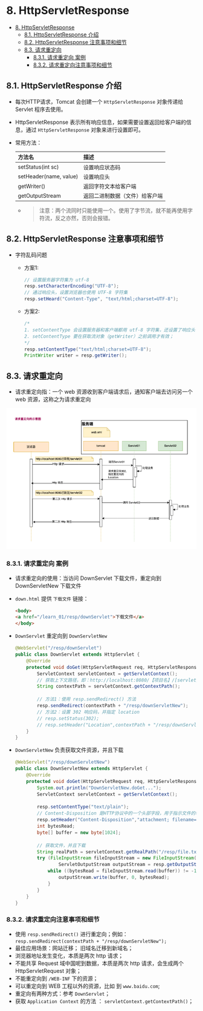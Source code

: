 # 8. HttpServletResponse

- [8. HttpServletResponse](#8-httpservletresponse)
  - [8.1. HttpServletResponse 介绍](#81-httpservletresponse-介绍)
  - [8.2. HttpServletResponse 注意事项和细节](#82-httpservletresponse-注意事项和细节)
  - [8.3. 请求重定向](#83-请求重定向)
    - [8.3.1. 请求重定向 案例](#831-请求重定向-案例)
    - [8.3.2. 请求重定向注意事项和细节](#832-请求重定向注意事项和细节)

## 8.1. HttpServletResponse 介绍

- 每次HTTP请求，Tomcat 会创建一个 `HttpServletResponse` 对象传递给 Servlet 程序去使用。
- HttpServletResponse 表示所有响应信息，如果需要设置返回给客户端的信息，通过 `HttpServletResponse` 对象来进行设置即可。

- 常用方法：

    | 方法名 | 描述 |
    | --- | --- |
    | setStatus(int sc) | 设置响应状态码 |
    | setHeader(name, value) | 设置响应头 |
    | getWriter() | 返回字符文本给客户端 |
    | getOutputStream | 返回二进制数据（文件）给客户端 |

  - >注意：两个流同时只能使用一个。使用了字节流，就不能再使用字符流，反之亦然，否则会报错。

## 8.2. HttpServletResponse 注意事项和细节

- 字符乱码问题
  - 方案1:

    ``` java
    // 设置服务器字符集为 utf-8
    resp.setCharacterEncoding("UTF-8");
    // 通过响应头，设置浏览器也使用 UTF-8 字符集
    resp.setHeard("Content-Type", "text/html;charset=UTF-8");
    ```

  - 方案2:

    ``` java
    /*
    1. setContentType 会设置服务器和客户端都用 utf-8 字符集，还设置了响应头
    2. setContentType 要在获取流对象（getWriter）之前调用才有效；
    */
    resp.setContentType("text/html;charset=UTF-8");
    PrintWriter writer = resp.getWriter();
    ```

## 8.3. 请求重定向

- 请求重定向指：一个 web 资源收到客户端请求后，通知客户端去访问另一个 web 资源，这称之为请求重定向

![09.png](./imgs/09.png)

### 8.3.1. 请求重定向 案例

- 请求重定向的使用：当访问 DownServlet 下载文件，重定向到 DownServletNew 下载文件

- `down.html` 提供 `下载文件` 链接：

    ``` html
    <body>
    <a href="/learn_01/resp/downServlet">下载文件</a>
    </body>
    ```

- `DownServlet` 重定向到 `DownServletNew`

    ``` java
    @WebServlet("/resp/downServlet")
    public class DownServlet extends HttpServlet {
        @Override
        protected void doGet(HttpServletRequest req, HttpServletResponse resp) throws ServletException, IOException {
            ServletContext servletContext = getServletContext();
            // 获取上下文路径，即：http://localhost:8080/【项目名】/[servlet] 中的项目名
            String contextPath = servletContext.getContextPath();

            // 方法1：使用 resp.sendRedirect() 方法
            resp.sendRedirect(contextPath + "/resp/downServletNew");
            // 方法2：设置 302 响应码，并指定 location
            // resp.setStatus(302);
            // resp.setHeader("Location",contextPath + "/resp/downServletNew");
        }
    }
    ```

- `DownServletNew` 负责获取文件资源，并且下载

    ``` java
    @WebServlet("/resp/downServletNew")
    public class DownServletNew extends HttpServlet {
        @Override
        protected void doGet(HttpServletRequest req, HttpServletResponse resp) throws ServletException, IOException {
            System.out.println("DownServletNew.doGet...");
            ServletContext servletContext = getServletContext();

            resp.setContentType("text/plain");
            // Content-Disposition 是HTTP协议中的一个头部字段，用于指示文件的名称和下载方式
            resp.setHeader("Content-Disposition","attachment; filename=\"example.txt\"");
            int bytesRead;
            byte[] buffer = new byte[1024];

            // 获取文件，并且下载
            String realPath = servletContext.getRealPath("/resp/file.txt");
            try (FileInputStream fileInputStream = new FileInputStream(realPath);
                    ServletOutputStream outputStream = resp.getOutputStream();) {
                while ((bytesRead = fileInputStream.read(buffer)) != -1) {
                    outputStream.write(buffer, 0, bytesRead);
                }
            }
        }
    }
    ```

### 8.3.2. 请求重定向注意事项和细节

- 使用 `resp.sendRedirect()` 进行重定向；例如：`resp.sendRedirect(contextPath + "/resp/downServletNew");`
- 最佳应用场景：网站迁移； 旧域名迁移到新域名；
- 浏览器地址发生变化，本质是两次 http 请求；
- 不能共享 Request 域中国呢到数据，本质是两次 http 请求，会生成两个 HttpServletRequest 对象；
- 不能重定向到 `/WEB-INF` 下的资源；
- 可以重定向到 WEB 工程以外的资源，比如 到 `www.baidu.com`;
- 重定向有两种方式：参考 `DownServlet`；
- 获取 `Application Context` 的方法 ： `servletContext.getContextPath()`；
